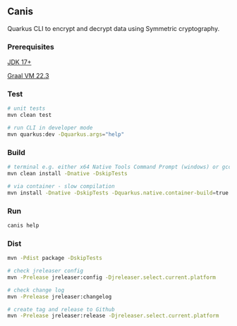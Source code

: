 ## Canis

Quarkus CLI to encrypt and decrypt data using Symmetric cryptography.

### Prerequisites

<a href="https://adoptium.net/" target_="blank">JDK 17+ </a>

<a href="https://www.graalvm.org/" target_="blank">Graal VM 22.3 </a>

### Test
```bash
# unit tests
mvn clean test

# run CLI in developer mode
mvn quarkus:dev -Dquarkus.args="help"
```

### Build
```bash
# terminal e.g. either x64 Native Tools Command Prompt (windows) or gcc
mvn clean install -Dnative -DskipTests

# via container - slow compilation
mvn install -Dnative -DskipTests -Dquarkus.native.container-build=true
```

### Run
```bash
canis help
```

### Dist
```bash
mvn -Pdist package -DskipTests

# check jreleaser config
mvn -Prelease jreleaser:config -Djreleaser.select.current.platform

# check change log
mvn -Prelease jreleaser:changelog

# create tag and release to Github
mvn -Prelease jreleaser:release -Djreleaser.select.current.platform
```
